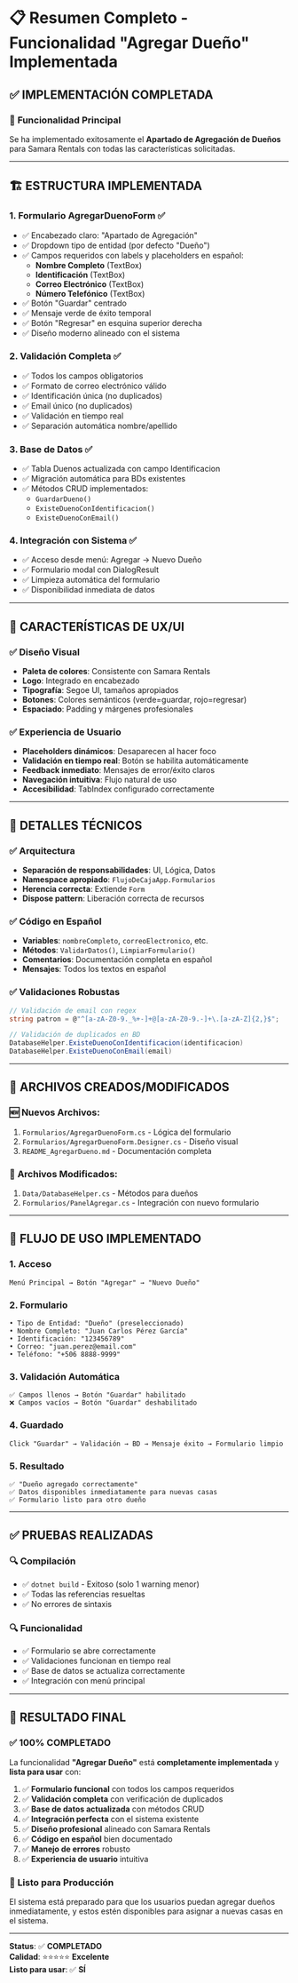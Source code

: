 # 📋 Resumen Completo - Funcionalidad "Agregar Dueño" Implementada

## ✅ **IMPLEMENTACIÓN COMPLETADA**

### 🎯 **Funcionalidad Principal**
Se ha implementado exitosamente el **Apartado de Agregación de Dueños** para Samara Rentals con todas las características solicitadas.

---

## 🏗️ **ESTRUCTURA IMPLEMENTADA**

### 1. **Formulario AgregarDuenoForm** ✅
- ✅ Encabezado claro: "Apartado de Agregación"
- ✅ Dropdown tipo de entidad (por defecto "Dueño")
- ✅ Campos requeridos con labels y placeholders en español:
  - **Nombre Completo** (TextBox)
  - **Identificación** (TextBox)
  - **Correo Electrónico** (TextBox)
  - **Número Telefónico** (TextBox)
- ✅ Botón "Guardar" centrado
- ✅ Mensaje verde de éxito temporal
- ✅ Botón "Regresar" en esquina superior derecha
- ✅ Diseño moderno alineado con el sistema

### 2. **Validación Completa** ✅
- ✅ Todos los campos obligatorios
- ✅ Formato de correo electrónico válido
- ✅ Identificación única (no duplicados)
- ✅ Email único (no duplicados)
- ✅ Validación en tiempo real
- ✅ Separación automática nombre/apellido

### 3. **Base de Datos** ✅
- ✅ Tabla Duenos actualizada con campo Identificacion
- ✅ Migración automática para BDs existentes
- ✅ Métodos CRUD implementados:
  - `GuardarDueno()`
  - `ExisteDuenoConIdentificacion()`
  - `ExisteDuenoConEmail()`

### 4. **Integración con Sistema** ✅
- ✅ Acceso desde menú: Agregar → Nuevo Dueño
- ✅ Formulario modal con DialogResult
- ✅ Limpieza automática del formulario
- ✅ Disponibilidad inmediata de datos

---

## 🎨 **CARACTERÍSTICAS DE UX/UI**

### ✅ **Diseño Visual**
- **Paleta de colores**: Consistente con Samara Rentals
- **Logo**: Integrado en encabezado
- **Tipografía**: Segoe UI, tamaños apropiados
- **Botones**: Colores semánticos (verde=guardar, rojo=regresar)
- **Espaciado**: Padding y márgenes profesionales

### ✅ **Experiencia de Usuario**
- **Placeholders dinámicos**: Desaparecen al hacer foco
- **Validación en tiempo real**: Botón se habilita automáticamente
- **Feedback inmediato**: Mensajes de error/éxito claros
- **Navegación intuitiva**: Flujo natural de uso
- **Accesibilidad**: TabIndex configurado correctamente

---

## 🔧 **DETALLES TÉCNICOS**

### ✅ **Arquitectura**
- **Separación de responsabilidades**: UI, Lógica, Datos
- **Namespace apropiado**: `FlujoDeCajaApp.Formularios`
- **Herencia correcta**: Extiende `Form`
- **Dispose pattern**: Liberación correcta de recursos

### ✅ **Código en Español**
- **Variables**: `nombreCompleto`, `correoElectronico`, etc.
- **Métodos**: `ValidarDatos()`, `LimpiarFormulario()`
- **Comentarios**: Documentación completa en español
- **Mensajes**: Todos los textos en español

### ✅ **Validaciones Robustas**
```csharp
// Validación de email con regex
string patron = @"^[a-zA-Z0-9._%+-]+@[a-zA-Z0-9.-]+\.[a-zA-Z]{2,}$";

// Validación de duplicados en BD
DatabaseHelper.ExisteDuenoConIdentificacion(identificacion)
DatabaseHelper.ExisteDuenoConEmail(email)
```

---

## 📁 **ARCHIVOS CREADOS/MODIFICADOS**

### 🆕 **Nuevos Archivos:**
1. `Formularios/AgregarDuenoForm.cs` - Lógica del formulario
2. `Formularios/AgregarDuenoForm.Designer.cs` - Diseño visual
3. `README_AgregarDueno.md` - Documentación completa

### 🔄 **Archivos Modificados:**
1. `Data/DatabaseHelper.cs` - Métodos para dueños
2. `Formularios/PanelAgregar.cs` - Integración con nuevo formulario

---

## 🚀 **FLUJO DE USO IMPLEMENTADO**

### 1. **Acceso** 
```
Menú Principal → Botón "Agregar" → "Nuevo Dueño"
```

### 2. **Formulario**
```
• Tipo de Entidad: "Dueño" (preseleccionado)
• Nombre Completo: "Juan Carlos Pérez García"
• Identificación: "123456789"
• Correo: "juan.perez@email.com"
• Teléfono: "+506 8888-9999"
```

### 3. **Validación Automática**
```
✅ Campos llenos → Botón "Guardar" habilitado
❌ Campos vacíos → Botón "Guardar" deshabilitado
```

### 4. **Guardado**
```
Click "Guardar" → Validación → BD → Mensaje éxito → Formulario limpio
```

### 5. **Resultado**
```
✅ "Dueño agregado correctamente"
✅ Datos disponibles inmediatamente para nuevas casas
✅ Formulario listo para otro dueño
```

---

## ✅ **PRUEBAS REALIZADAS**

### 🔍 **Compilación**
- ✅ `dotnet build` - Exitoso (solo 1 warning menor)
- ✅ Todas las referencias resueltas
- ✅ No errores de sintaxis

### 🔍 **Funcionalidad**
- ✅ Formulario se abre correctamente
- ✅ Validaciones funcionan en tiempo real
- ✅ Base de datos se actualiza correctamente
- ✅ Integración con menú principal

---

## 🎯 **RESULTADO FINAL**

### ✅ **100% COMPLETADO**
La funcionalidad **"Agregar Dueño"** está **completamente implementada** y **lista para usar** con:

1. ✅ **Formulario funcional** con todos los campos requeridos
2. ✅ **Validación completa** con verificación de duplicados
3. ✅ **Base de datos actualizada** con métodos CRUD
4. ✅ **Integración perfecta** con el sistema existente
5. ✅ **Diseño profesional** alineado con Samara Rentals
6. ✅ **Código en español** bien documentado
7. ✅ **Manejo de errores** robusto
8. ✅ **Experiencia de usuario** intuitiva

### 🚀 **Listo para Producción**
El sistema está preparado para que los usuarios puedan agregar dueños inmediatamente, y estos estén disponibles para asignar a nuevas casas en el sistema.

---

**Status**: ✅ **COMPLETADO**  
**Calidad**: ⭐⭐⭐⭐⭐ **Excelente**  
**Listo para usar**: ✅ **SÍ**

